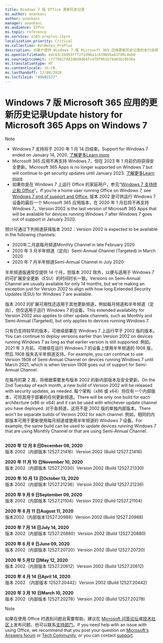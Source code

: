 ```yaml
---
title: Windows 7 版 Office 更新历史记录
ms.author: anankani
author: anankani
manager: anankani
ms.audience: ITPro
ms.topic: reference
ms.service: o365-proplus-itpro
localization_priority: Critical
ms.collection: RelNotes_ProPlus
description: 向客户提供 Windows 7 版 Microsoft 365 应用更新历史记录的发行说明
ms.openlocfilehash: edc63c1b893fff2f2d96a1c839895ab3f00c4eb0
ms.sourcegitcommit: c7f7982f4d2d0d8db4fc4fbf961b79a03bc8b36e
ms.translationtype: HT
ms.contentlocale: zh-CN
ms.lasthandoff: 12/08/2020
ms.locfileid: "49601577"
---
```

# <a name="update-history-for-microsoft-365-apps-on-windows-7"></a><span data-ttu-id="f6ccc-103">Windows 7 版 Microsoft 365 应用的更新历史记录</span><span class="sxs-lookup"><span data-stu-id="f6ccc-103">Update history for Microsoft 365 Apps on Windows 7</span></span> 

 > [!NOTE]
>
>- <span data-ttu-id="f6ccc-104">Windows 7 支持将于 2020 年 1 月 14 日结束。</span><span class="sxs-lookup"><span data-stu-id="f6ccc-104">Support for Windows 7 ended on January 14, 2020.</span></span> [<span data-ttu-id="f6ccc-105">了解更多</span><span class="sxs-lookup"><span data-stu-id="f6ccc-105">Learn more</span></span>](https://www.microsoft.com/microsoft-365/windows/end-of-windows-7-support?rtc=1)
>- <span data-ttu-id="f6ccc-106">Microsoft 365 应用不再支持 Windows 7，但在 2023 年 1 月前仍将获得安全更新。</span><span class="sxs-lookup"><span data-stu-id="f6ccc-106">Microsoft 365 Apps is no longer supported on Windows 7 but will continue to get security updates until January 2023.</span></span> [<span data-ttu-id="f6ccc-107">了解更多</span><span class="sxs-lookup"><span data-stu-id="f6ccc-107">Learn more</span></span>](https://docs.microsoft.com/DeployOffice/windows-7-support)
>- <span data-ttu-id="f6ccc-108">如果你是在 Windows 7 上运行 Office 的家庭用户，参见“[Windows 7 支持终止和 Office](https://support.office.com/en-us/article/windows-7-end-of-support-and-office-78f20fab-b57b-44d7-8368-06a8493f3cb9?ui=en-US&rs=en-US&ad=US)”。</span><span class="sxs-lookup"><span data-stu-id="f6ccc-108">If you’re a home user running Office on Windows 7, see [Windows 7 end of support and Office.](https://support.office.com/en-us/article/windows-7-end-of-support-and-office-78f20fab-b57b-44d7-8368-06a8493f3cb9?ui=en-US&rs=en-US&ad=US)</span></span>
<span data-ttu-id="f6ccc-109">版本 2002 是可供运行 Windows 7 设备的最后一个 Microsoft 365 应用版本，在 2020 年 1 月后将不再支持 Windows 7。</span><span class="sxs-lookup"><span data-stu-id="f6ccc-109">Version 2002 is the last version of Microsoft 365 Apps that will be available for devices running Windows 7 after Windows 7 goes out of support in January 2020.</span></span>  

<span data-ttu-id="f6ccc-110">预计可通过下列频道获得版本 2002：</span><span class="sxs-lookup"><span data-stu-id="f6ccc-110">Version 2002 is expected to be available in the following channels:</span></span>
- <span data-ttu-id="f6ccc-111">2020年二月底每月频道</span><span class="sxs-lookup"><span data-stu-id="f6ccc-111">Monthly Channel in late February 2020</span></span>
- <span data-ttu-id="f6ccc-112">2020 年 3 月半年频道（定向）</span><span class="sxs-lookup"><span data-stu-id="f6ccc-112">Semi-Annual Channel (Targeted) in March 2020</span></span>
- <span data-ttu-id="f6ccc-113">2020 年 7 月半年频道</span><span class="sxs-lookup"><span data-stu-id="f6ccc-113">Semi-Annual Channel in July 2020</span></span>

<span data-ttu-id="f6ccc-114">半年频道版通常仅提供 14 个月，但版本 2002 除外，以便与适用于 Windows 7 的可扩展安全更新（ESU）的时间时长一致。</span><span class="sxs-lookup"><span data-stu-id="f6ccc-114">Versions on Semi-Annual Channel are usually available for only 14 months, but we're making an exception just for Version 2002 to align with how long Extended Security Updates (ESU) for Windows 7 are available.</span></span>

<span data-ttu-id="f6ccc-115">版本 2002 的扩展可用性还适用于其他更新频道，例如每月频道和半年频道（定向），但仅适用于运行 Windows 7 的设备。</span><span class="sxs-lookup"><span data-stu-id="f6ccc-115">This extended availability for Version 2002 also applies to other update channels, such as Monthly and Semi-Annual (Targeted), but only applies to devices running Windows 7.</span></span>

<span data-ttu-id="f6ccc-116">只有仍支持较早的版本，可继续部署在 Windows 7 上运行早于 2002 版的版本。</span><span class="sxs-lookup"><span data-stu-id="f6ccc-116">You can continue to deploy versions earlier than Version 2002 on devices running Windows 7 as long as that earlier version is still supported.</span></span> <span data-ttu-id="f6ccc-117">例如，2021 年 3 月前，可继续在运行 Windows 7 的设备上使用半年频道的 1908 版，然后 1908 版失去半年频道支持。</span><span class="sxs-lookup"><span data-stu-id="f6ccc-117">For example, you can continue to use Version 1908 of Semi-Annual Channel on devices running Windows 7 until March 2021, which is when Version 1908 goes out of support for Semi-Annual Channel.</span></span>

<span data-ttu-id="f6ccc-118">在每月的第 2 周，将根据需要发布版本 2002 的新内部版本及安全更新。</span><span class="sxs-lookup"><span data-stu-id="f6ccc-118">On the 2nd Tuesday of each month, a new build of Version 2002 will be released with security updates, as needed.</span></span> <span data-ttu-id="f6ccc-119">每个架构（x86 或 x64）将仅有一个内部版本，可将其用于部署的任何更新频道。</span><span class="sxs-lookup"><span data-stu-id="f6ccc-119">There will be only one build for each architecture (x86 or x64) and it can be used with whichever update channel you have deployed.</span></span> <span data-ttu-id="f6ccc-120">对于各频道，这将不是 2002 版的单独内部版本。</span><span class="sxs-lookup"><span data-stu-id="f6ccc-120">There won't be separate builds of Version 2002 for each channel.</span></span> <span data-ttu-id="f6ccc-121">例如，相同的内部版本可用于更新使用每月频道或使用半年频道的 Windows 7 设备。</span><span class="sxs-lookup"><span data-stu-id="f6ccc-121">For example, the same build can be used to update devices running Windows 7 that are using Monthly Channel or that are using Semi-Annual Channel.</span></span>

##

[//]: # (请勿移除)

<span data-ttu-id="f6ccc-123">**2020 年 12 月 8 日**</span><span class="sxs-lookup"><span data-stu-id="f6ccc-123">**December 08, 2020**</span></span><br/>
<span data-ttu-id="f6ccc-124">版本 2002（内部版本 12527.21416）</span><span class="sxs-lookup"><span data-stu-id="f6ccc-124">Version 2002 (Build 12527.21416)</span></span><br/>

<span data-ttu-id="f6ccc-125">**2020 年 11 月 10 日**</span><span class="sxs-lookup"><span data-stu-id="f6ccc-125">**November 10, 2020**</span></span><br/>
<span data-ttu-id="f6ccc-126">版本 2002（内部版本 12527.21330）</span><span class="sxs-lookup"><span data-stu-id="f6ccc-126">Version 2002 (Build 12527.21330)</span></span><br/>

<span data-ttu-id="f6ccc-127">**2020 年 10 月 13 日**</span><span class="sxs-lookup"><span data-stu-id="f6ccc-127">**October 13, 2020**</span></span><br/>
<span data-ttu-id="f6ccc-128">版本 2002（内部版本 12527.21236）</span><span class="sxs-lookup"><span data-stu-id="f6ccc-128">Version 2002 (Build 12527.21236)</span></span><br/>

<span data-ttu-id="f6ccc-129">**2020 年 9 月 9 日**</span><span class="sxs-lookup"><span data-stu-id="f6ccc-129">**September 09, 2020**</span></span><br/>
<span data-ttu-id="f6ccc-130">版本 2002（内部版本 12527.21104）</span><span class="sxs-lookup"><span data-stu-id="f6ccc-130">Version 2002 (Build 12527.21104)</span></span><br/>

<span data-ttu-id="f6ccc-131">**2020 年 8 月 11 日**</span><span class="sxs-lookup"><span data-stu-id="f6ccc-131">**August 11, 2020**</span></span><br/>
<span data-ttu-id="f6ccc-132">版本2002（内部版本12527.20988）</span><span class="sxs-lookup"><span data-stu-id="f6ccc-132">Version 2002 (Build 12527.20988)</span></span><br/>

<span data-ttu-id="f6ccc-133">**2020 年 7 月 14 日**</span><span class="sxs-lookup"><span data-stu-id="f6ccc-133">**July 14, 2020**</span></span><br/>
<span data-ttu-id="f6ccc-134">版本 2002（内部版本 12527.20880）</span><span class="sxs-lookup"><span data-stu-id="f6ccc-134">Version 2002 (Build 12527.20880)</span></span><br/>

<span data-ttu-id="f6ccc-135">**2020 年 6 月 9 日**</span><span class="sxs-lookup"><span data-stu-id="f6ccc-135">**June 09, 2020**</span></span><br/>
<span data-ttu-id="f6ccc-136">版本 2002（内部版本 12527.20720）</span><span class="sxs-lookup"><span data-stu-id="f6ccc-136">Version 2002 (Build 12527.20720)</span></span><br/>

<span data-ttu-id="f6ccc-137">**2020 年 5 月12 日**</span><span class="sxs-lookup"><span data-stu-id="f6ccc-137">**May 12, 2020**</span></span><br/>
<span data-ttu-id="f6ccc-138">版本 2002（内部版本 12527.20612）</span><span class="sxs-lookup"><span data-stu-id="f6ccc-138">Version 2002 (Build 12527.20612)</span></span><br/>

<span data-ttu-id="f6ccc-139">**2020 年 4 月 14 日**</span><span class="sxs-lookup"><span data-stu-id="f6ccc-139">**April 14, 2020**</span></span><br/>
<span data-ttu-id="f6ccc-140">版本 2002 （内部版本 12527.20442）</span><span class="sxs-lookup"><span data-stu-id="f6ccc-140">Version 2002 (Build 12527.20442)</span></span><br/>

<span data-ttu-id="f6ccc-141">**2020 年 3 月 10 日**</span><span class="sxs-lookup"><span data-stu-id="f6ccc-141">**March 10, 2020**</span></span><br/>
<span data-ttu-id="f6ccc-142">版本 2002（内部版本 12527.20278）</span><span class="sxs-lookup"><span data-stu-id="f6ccc-142">Version 2002 (Build 12527.20278)</span></span><br/>




> [!NOTE]
> <span data-ttu-id="f6ccc-143">如果在使用 Office 时遇到问题且需要帮助，建议在 [Microsoft 问答论坛](https://answers.microsoft.com/)或[技术社区](https://techcommunity.microsoft.com/)上发布问题，也可以联系[支持部门](https://support.microsoft.com/contactus)。</span><span class="sxs-lookup"><span data-stu-id="f6ccc-143">If you need help with an issue with using Office, we recommend that you post your question on [Microsoft's Answers forum](https://answers.microsoft.com/) or [Tech Community](https://techcommunity.microsoft.com/), or you can contact [support](https://support.microsoft.com/contactus).</span></span>
